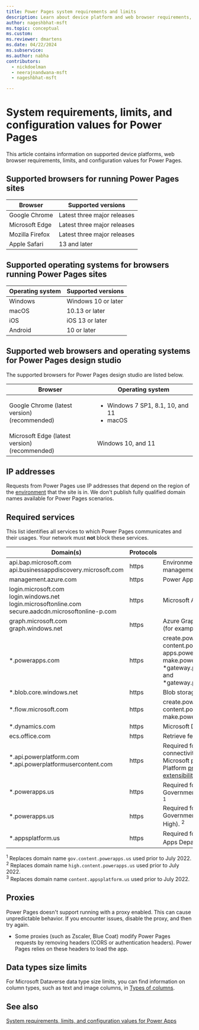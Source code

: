 ```yaml
---
title: Power Pages system requirements and limits
description: Learn about device platform and web browser requirements, limits, and configuration values for Power Pages.
author: nageshbhat-msft
ms.topic: conceptual
ms.custom: 
ms.reviewer: dmartens
ms.date: 04/22/2024
ms.subservice: 
ms.author: nabha
contributors:
  - nickdoelman
  - neerajnandwana-msft
  - nageshbhat-msft

---
```

# System requirements, limits, and configuration values for Power Pages

This article contains information on supported device platforms, web browser requirements, limits, and configuration values for Power Pages. 

## Supported browsers for running Power Pages sites

| **Browser** | **Supported versions** |  
| --- | --- | 
| Google Chrome|Latest three major releases| 
| Microsoft Edge|Latest three major releases| 
| Mozilla Firefox |Latest three major releases| 
| Apple Safari|13 and later| 

## Supported operating systems for browsers running Power Pages sites

| **Operating system** | **Supported versions** | 
| --- | --- | 
| Windows |Windows 10 or later| 
| macOS|10.13 or later| 
| iOS |iOS 13 or later|
| Android |10 or later |

## Supported web browsers and operating systems for Power Pages design studio

The supported browsers for Power Pages design studio are listed below.

| **Browser**                     | **Operating system**           |
|---------------------------------|--------------------------------|
| Google Chrome (latest version)<br>(recommended)                    | <ul><li>Windows 7 SP1, 8.1, 10, and 11</li><li>macOS</li></ul>      |
| Microsoft Edge (latest version)<br> (recommended)                    | Windows 10, and 11 |

## IP addresses

Requests from Power Pages use IP addresses that depend on the region of the [environment](/power-platform/admin/environments-overview) that the site is in. We don't publish fully qualified domain names available for Power Pages scenarios.

## Required services

This list identifies all services to which Power Pages communicates and their usages. Your network must **not** block these services.

| Domain(s) | Protocols | Uses |
| --- | --- | --- |
| api.bap.microsoft.com<br>api.businessappdiscovery.microsoft.com | https | Environment permissions management |
| management.azure.com | https | Power Apps Management Service |
| login.microsoft.com<br>login.windows.net<br>login.microsoftonline.com<br>secure.aadcdn.microsoftonline-p.com |https |Microsoft Authentication Library |
| graph.microsoft.com<br>graph.windows.net |https |Azure Graph - For getting user info (for example, profile photo) |
| \*.powerapps.com |https | create.powerapps.com, content.powerapps.com, apps.powerapps.com, make.powerapps.com, \*gateway.prod.island.powerapps.com, and \*gateway.prod.cm.powerapps.com |
| \*.blob.core.windows.net |https | Blob storage |
| \*.flow.microsoft.com | https | create.powerapps.com, content.powerapps.com, and make.powerapps.com |
| \*.dynamics.com | https | Microsoft Dataverse |
| ecs.office.com | https | Retrieve feature flags for Power Apps |
| \*.api.powerplatform.com<br> *.api.powerplatformusercontent.com | https | Required for Power Platform API connectivity used internally by Microsoft products, and Power Platform [programmability and extensibility](/power-platform/admin/programmability-extensibility-overview). |
| \*.powerapps.us	| https |	Required for Power Pages for Government Community Cloud (GCC). <sup>1</sup> |
| \*.powerapps.us	| https |	Required for Power Pages for Government Community Cloud (GCC High). <sup>2</sup> |
| \*.appsplatform.us | https | Required for Power Pages for Power Apps Department of Defense (DoD). <sup>3</sup> |

<sup>1</sup> Replaces domain name `gov.content.powerapps.us` used prior to July 2022. <br>
<sup>2</sup> Replaces domain name `high.content.powerapps.us` used prior to July 2022. <br>
<sup>3</sup> Replaces domain name `content.appsplatform.us` used prior to July 2022.


## Proxies
Power Pages doesn't support running with a proxy enabled. This can cause unpredictable behavior. If you encounter issues, disable the proxy, and then try again.

- Some proxies (such as Zscaler, Blue Coat) modify Power Pages requests by removing headers (CORS or authentication headers). Power Pages relies on these headers to load the app.

## Data types size limits

For Microsoft Dataverse data type size limits, you can find information on column types, such as text and image columns, in [Types of columns](/power-apps/maker/data-platform/types-of-fields).

## See also

[System requirements, limits, and configuration values for Power Apps](/power-apps/limits-and-config)
